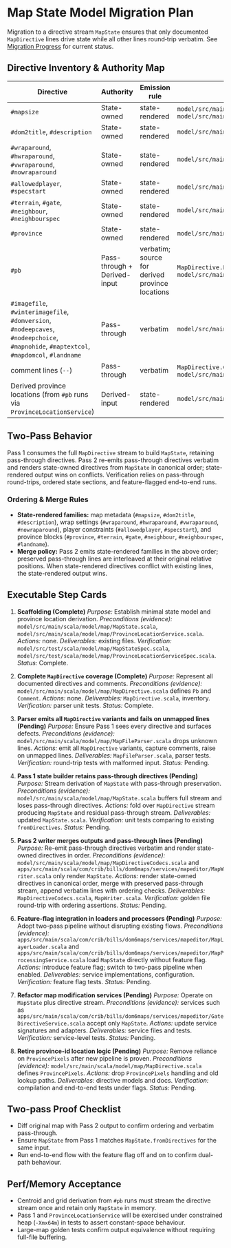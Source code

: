 # Map State Model Migration Plan

Migration to a directive stream `MapState` ensures that only documented `MapDirective` lines drive state while all other lines round‑trip verbatim. See [Migration Progress](map_state_model_migration_progress.md) for current status.

## Directive Inventory & Authority Map
| Directive | Authority | Emission rule | Status (evidence) |
| --- | --- | --- | --- |
| `#mapsize` | State-owned | state-rendered | `model/src/main/scala/model/map/MapDirective.scala`, `model/src/main/scala/model/map/MapState.scala` |
| `#dom2title`, `#description` | State-owned | state-rendered | `model/src/main/scala/model/map/MapDirective.scala` |
| `#wraparound`, `#hwraparound`, `#vwraparound`, `#nowraparound` | State-owned | state-rendered | `model/src/main/scala/model/map/MapDirective.scala` |
| `#allowedplayer`, `#specstart` | State-owned | state-rendered | `model/src/main/scala/model/map/MapDirective.scala` |
| `#terrain`, `#gate`, `#neighbour`, `#neighbourspec` | State-owned | state-rendered | `model/src/main/scala/model/map/MapDirective.scala` |
| `#province` | State-owned | state-rendered | `model/src/main/scala/model/map/MapDirective.scala` |
| `#pb` | Pass-through + Derived-input | verbatim; source for derived province locations | `MapDirective.Pb` in `model/src/main/scala/model/map/MapDirective.scala` |
| `#imagefile`, `#winterimagefile`, `#domversion`, `#nodeepcaves`, `#nodeepchoice`, `#mapnohide`, `#maptextcol`, `#mapdomcol`, `#landname` | Pass-through | verbatim | `model/src/main/scala/model/map/MapDirective.scala` |
| comment lines (`--`) | Pass-through | verbatim | `MapDirective.Comment` in `model/src/main/scala/model/map/MapDirective.scala` |
| Derived province locations (from `#pb` runs via `ProvinceLocationService`) | Derived-input | state-rendered | `model/src/main/scala/model/map/ProvinceLocationService.scala` |

## Two-Pass Behavior
Pass 1 consumes the full `MapDirective` stream to build `MapState`, retaining pass-through directives. Pass 2 re-emits pass-through directives verbatim and renders state-owned directives from `MapState` in canonical order; state-rendered output wins on conflicts. Verification relies on pass-through round-trips, ordered state sections, and feature-flagged end-to-end runs.

### Ordering & Merge Rules
- **State-rendered families:** map metadata (`#mapsize`, `#dom2title`, `#description`), wrap settings (`#wraparound`, `#hwraparound`, `#vwraparound`, `#nowraparound`), player constraints (`#allowedplayer`, `#specstart`), and province blocks (`#province`, `#terrain`, `#gate`, `#neighbour`, `#neighbourspec`, `#landname`).
- **Merge policy:** Pass 2 emits state-rendered families in the above order; preserved pass-through lines are interleaved at their original relative positions. When state-rendered directives conflict with existing lines, the state-rendered output wins.

## Executable Step Cards
1. **Scaffolding (Complete)**
   *Purpose:* Establish minimal state model and province location derivation.
   *Preconditions (evidence):* `model/src/main/scala/model/map/MapState.scala`, `model/src/main/scala/model/map/ProvinceLocationService.scala`.
   *Actions:* none.
   *Deliverables:* existing files.
   *Verification:* `model/src/test/scala/model/map/MapStateSpec.scala`, `model/src/test/scala/model/map/ProvinceLocationServiceSpec.scala`.
   *Status:* Complete.

2. **Complete `MapDirective` coverage (Complete)**
   *Purpose:* Represent all documented directives and comments.
   *Preconditions (evidence):* `model/src/main/scala/model/map/MapDirective.scala` defines `Pb` and `Comment`.
   *Actions:* none.
   *Deliverables:* `MapDirective.scala`, inventory.
   *Verification:* parser unit tests.
   *Status:* Complete.

3. **Parser emits all `MapDirective` variants and fails on unmapped lines (Pending)**
   *Purpose:* Ensure Pass 1 sees every directive and surfaces defects.
   *Preconditions (evidence):* `model/src/main/scala/model/map/MapFileParser.scala` drops unknown lines.
   *Actions:* emit all `MapDirective` variants, capture comments, raise on unmapped lines.
   *Deliverables:* `MapFileParser.scala`, parser tests.
   *Verification:* round-trip tests with malformed input.
   *Status:* Pending.

4. **Pass 1 state builder retains pass-through directives (Pending)**
   *Purpose:* Stream derivation of `MapState` with pass-through preservation.
   *Preconditions (evidence):* `model/src/main/scala/model/map/MapState.scala` buffers full stream and loses pass-through directives.
   *Actions:* fold over `MapDirective` stream producing `MapState` and residual pass-through stream.
   *Deliverables:* updated `MapState.scala`.
   *Verification:* unit tests comparing to existing `fromDirectives`.
   *Status:* Pending.

5. **Pass 2 writer merges outputs and pass-through lines (Pending)**
   *Purpose:* Re-emit pass-through directives verbatim and render state-owned directives in order.
   *Preconditions (evidence):* `model/src/main/scala/model/map/MapDirectiveCodecs.scala` and `apps/src/main/scala/com/crib/bills/dom6maps/services/mapeditor/MapWriter.scala` only render `MapState`.
   *Actions:* render state-owned directives in canonical order, merge with preserved pass-through stream, append verbatim lines with ordering checks.
   *Deliverables:* `MapDirectiveCodecs.scala`, `MapWriter.scala`.
   *Verification:* golden file round-trip with ordering assertions.
   *Status:* Pending.

6. **Feature-flag integration in loaders and processors (Pending)**
   *Purpose:* Adopt two-pass pipeline without disrupting existing flows.
   *Preconditions (evidence):* `apps/src/main/scala/com/crib/bills/dom6maps/services/mapeditor/MapLayerLoader.scala` and `apps/src/main/scala/com/crib/bills/dom6maps/services/mapeditor/MapProcessingService.scala` load `MapState` directly without feature flag.
   *Actions:* introduce feature flag; switch to two-pass pipeline when enabled.
   *Deliverables:* service implementations, configuration.
   *Verification:* feature flag tests.
   *Status:* Pending.

7. **Refactor map modification services (Pending)**
   *Purpose:* Operate on `MapState` plus directive stream.
   *Preconditions (evidence):* services such as `apps/src/main/scala/com/crib/bills/dom6maps/services/mapeditor/GateDirectiveService.scala` accept only `MapState`.
   *Actions:* update service signatures and adapters.
   *Deliverables:* service files and tests.
   *Verification:* service-level tests.
   *Status:* Pending.

8. **Retire province-id location logic (Pending)**
   *Purpose:* Remove reliance on `ProvincePixels` after new pipeline is proven.
   *Preconditions (evidence):* `model/src/main/scala/model/map/MapDirective.scala` defines `ProvincePixels`.
   *Actions:* drop `ProvincePixels` handling and old lookup paths.
   *Deliverables:* directive models and docs.
   *Verification:* compilation and end-to-end tests under flags.
   *Status:* Pending.

## Two-pass Proof Checklist
- Diff original map with Pass 2 output to confirm ordering and verbatim pass-through.
- Ensure `MapState` from Pass 1 matches `MapState.fromDirectives` for the same input.
- Run end-to-end flow with the feature flag off and on to confirm dual-path behaviour.

## Perf/Memory Acceptance
- Centroid and grid derivation from `#pb` runs must stream the directive stream once and retain only `MapState` in memory.
- Pass 1 and `ProvinceLocationService` will be exercised under constrained heap (`-Xmx64m`) in tests to assert constant-space behaviour.
- Large-map golden tests confirm output equivalence without requiring full-file buffering.

